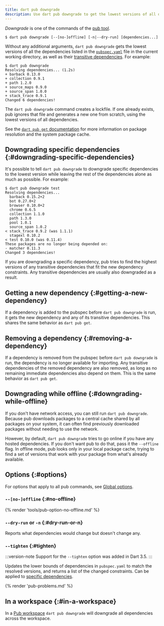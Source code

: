 ```yaml
---
title: dart pub downgrade
description: Use dart pub downgrade to get the lowest versions of all dependencies used by your Dart application.
---
```


_Downgrade_ is one of the commands of the [pub tool](/tools/pub/cmd).

```plaintext
$ dart pub downgrade [--[no-]offline] [-n|--dry-run] [dependencies...] 
```

Without any additional arguments, `dart pub downgrade` gets the lowest versions of
all the dependencies listed in the [`pubspec.yaml`](/tools/pub/pubspec) file
in the current working directory, as well as their [transitive
dependencies](/tools/pub/glossary#transitive-dependency).
For example:

```console
$ dart pub downgrade
Resolving dependencies... (1.2s)
+ barback 0.13.0
+ collection 0.9.1
+ path 1.2.0
+ source_maps 0.9.0
+ source_span 1.0.0
+ stack_trace 0.9.1
Changed 6 dependencies!
```

The `dart pub downgrade` command creates a lockfile. If one already exists,
pub ignores that file and generates a new one from scratch, using the lowest
versions of all dependencies.

See the [`dart pub get` documentation](/tools/pub/cmd/pub-get) for more information
on package resolution and the system package cache.


## Downgrading specific dependencies {:#downgrading-specific-dependencies}

It's possible to tell `dart pub downgrade` to downgrade specific dependencies to the
lowest version while leaving the rest of the dependencies alone as much as
possible. For example:

```console
$ dart pub downgrade test
Resolving dependencies...
  barback 0.15.2+2
  bot 0.27.0+2
  browser 0.10.0+2
  chrome 0.6.5
  collection 1.1.0
  path 1.3.0
  pool 1.0.1
  source_span 1.0.2
< stack_trace 0.9.2 (was 1.1.1)
  stagexl 0.10.2
< test 0.10.0 (was 0.11.4)
These packages are no longer being depended on:
- matcher 0.11.3
Changed 3 dependencies!
```

If you are downgrading a specific dependency, pub tries to find the
highest versions of any transitive dependencies that fit the new dependency
constraints. Any transitive dependencies are usually also downgraded
as a result.


## Getting a new dependency {:#getting-a-new-dependency}

If a dependency is added to the pubspec before `dart pub downgrade` is run,
it gets the new dependency and any of its transitive dependencies.
This shares the same behavior as `dart pub get`.


## Removing a dependency {:#removing-a-dependency}

If a dependency is removed from the pubspec before `dart pub downgrade` is run,
the dependency is no longer available for importing.
Any transitive dependencies of the removed dependency are also removed,
as long as no remaining immediate dependencies also depend on them.
This is the same behavior as `dart pub get`.


## Downgrading while offline {:#downgrading-while-offline}

If you don't have network access, you can still run `dart pub downgrade`.
Because pub downloads packages to a central cache shared by all packages
on your system, it can often find previously downloaded packages
without needing to use the network.

However, by default, `dart pub downgrade` tries to go online if you
have any hosted dependencies.
If you don't want pub to do that, pass it the `--offline` flag.
In offline mode, pub looks only in your local package cache,
trying to find a set of versions that work with your package from what's already
available.

## Options {:#options}

For options that apply to all pub commands, see
[Global options](/tools/pub/cmd#global-options).

### `--[no-]offline` {:#no-offline}

{% render 'tools/pub-option-no-offline.md' %}

### `--dry-run` or `-n` {:#dry-run-or-n}

Reports what dependencies would change but doesn't change any.

### `--tighten` {:#tighten}

:::version-note
Support for the `--tighten` option was added in Dart 3.5.
:::

Updates the lower bounds of dependencies in `pubspec.yaml` to match the
resolved versions, and returns a list of the changed constraints. 
Can be applied to [specific dependencies](#downgrading-specific-dependencies).

{% render 'pub-problems.md' %}

## In a workspace {:#in-a-workspace}

In a [Pub workspace](/tools/pub/workspaces) `dart pub downgrade` will
downgrade all dependencies across the workspace.